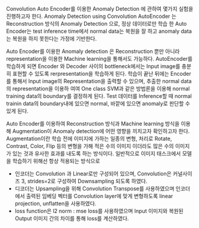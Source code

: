 Convolution Auto Encoder를 이용한 Anomaly Detection 에 관하여 몇가지 실험을 진행하고자 한다. Anomaly Detection using Convolution AutoEncoder 는 Reconstruction 방식의 Anomaly Detection 으로, 정상 데이터로만 학습 한 Auto Encoder는 test inference time에서 normal data는 복원을 잘 하고 anomaly data는 복원을 하지 못한다는 가정에 기반한다. 

Auto Encoder를 이용한 Anomaly detection 은 Reconstruction 뿐만 아니라 representation을 이용한 Machine learning을 통해서도 가능하다. AutoEncoder를 학습하게 되면 Encoder 와 Decoder 사이의 bottleneck에서는 Input image를 충분히 표현할 수 있도록 rerpresentation을 학습하게 된다. 학습이 끝난 뒤에는 Encoder를 통해서 Input image의 Representation을 출력할 수 있으며, 추출한 normal data의 representation을 이용하 여여 One class SVM과 같은 방법론을 이용해 normal training data의 boundary를 결정하게 된다. Test 데이터를 Inference할 때 normal trainin data의 boundary내에 있으면 normal, 바깥에 있으면 anomaly로 판단할 수 있게 된다. 

Auto Encoder를 이용하여 Reconstruction 방식과 Machine learning 방식을 이용해 Augmentation이 Anomaly detection에 어떤 영향을 끼치고자 확인하고자 한다. Augmentation이란 학습 전에 이미지에 가하는 일종의 변형, 처리로 Rotate, Contrast, Color, Flip 등의 변형을 가해 적은 수의 이미지 이더라도 많은 수의 이미지가 있는 것과 유사한 효과를 내도록 하는 방식이다. 일반적으로 이미지 태스크에서 모델을 학습하기 위해선 항상 적용되는 방식으로 

- 인코더는 Convolution 과 Linear로만 구성되어 있으며, Convolution은 커널사이즈 3, strides=2로 구성하여 Downsampling 되도록 하였다. 
- 디코더는 Upsampling을 위해 Convolution Transpose를 사용하였으며 인코더에서 출력된 임베딩 벡터를 Convolution layer에 맞게 변형하도록 linear projection, unflatten을 사용하였다. 
- loss function은 l2 norm : mse loss를 사용하였으며 Input 이미지와 복원된 Output 이미지 간의 차이를 통해 loss를 계산하였다. 